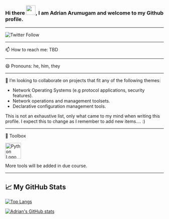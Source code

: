 ### Hi there <img src="https://raw.githubusercontent.com/MartinHeinz/MartinHeinz/master/wave.gif" width="30px">, I am Adrian Arumugam and welcome to my Github profile.

---

![Twitter Follow](https://img.shields.io/twitter/follow/moogzy?style=social)

---

📫 How to reach me: TBD

---

😄 Pronouns: he, him, they

---

👯 I’m looking to collaborate on projects that fit any of the following themes:

* Network Operating Systems (e.g protocol applications, security features).
* Network operations and management toolsets.
* Declarative configuration management tools.

This is not an exhaustive list, only what came to my mind when writing this profile. I expect this to change as I remember to add new items.... :)

---

🧰 Toolbox

<img src="https://cdn.worldvectorlogo.com/logos/python-3.svg" alt="Python Logo" width="50" height="50"/>

More tools will be added in due course.

---

## &#x1f4c8; My GitHub Stats

[![Top Langs](https://github-readme-stats.vercel.app/api/top-langs/?username=moogzy&theme=tokyonight&layout=compact)](https://github.com/anuraghazra/github-readme-stats)

[![Adrian's GitHub stats](https://github-readme-stats.vercel.app/api?username=moogzy&theme=tokyonight&layout=compact&count_private=true&show_icons=true)](https://github.com/anuraghazra/github-readme-stats)
